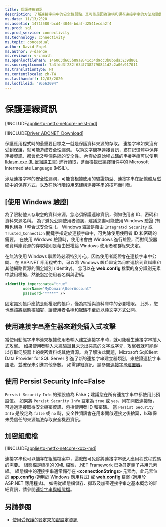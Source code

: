 ```yaml
---
title: 保護連線資訊
description: 了解連接字串中的安全性弱點，其可能是因為建構和保存連接字串的方法及驗證類型所導致。
ms.date: 11/13/2020
ms.assetid: 1471f580-bcd4-4046-bdaf-d2541ecda2f4
ms.prod: sql
ms.prod_service: connectivity
ms.technology: connectivity
ms.topic: conceptual
author: David-Engel
ms.author: v-daenge
ms.reviewer: v-chmalh
ms.openlocfilehash: 146063d665b89a8541c34d9cc3b0b6da3939d801
ms.sourcegitcommit: 7a3fdd3f282f634f7382790841d2c2a06c917011
ms.translationtype: HT
ms.contentlocale: zh-TW
ms.lasthandoff: 12/03/2020
ms.locfileid: "96563094"
---
```

# <a name="protecting-connection-information"></a>保護連線資訊

[!INCLUDE[appliesto-netfx-netcore-netst-md](../../includes/appliesto-netfx-netcore-netst-md.md)]

[!INCLUDE[Driver_ADONET_Download](../../includes/driver_adonet_download.md)]

保護應用程式時的最重要目標之一就是保護資料來源的存取。 連接字串如果沒有受到保護，就可能造成安全性漏洞。 以純文字儲存連接資訊，或在記憶體中保存連接資訊，都會危及整個系統的安全性。 內嵌於原始程式碼的連接字串可以使用 [Ildasm.exe (IL 反組譯工具)](/dotnet/framework/tools/ildasm-exe-il-disassembler) 進行讀取，進而檢視已編譯組件中的 Microsoft Intermediate Language (MSIL)。

涉及連接字串的安全性漏洞，可能會根據使用的驗證類型、連接字串在記憶體及磁碟中的保存方式，以及在執行階段用來建構連接字串的技巧而引發。

## <a name="use-windows-authentication"></a>[使用 Windows 驗證]

為了限制他人存取您的資料來源，您必須保護連線資訊，例如使用者 ID、密碼和資料來源名稱。 為了避免公開使用者資訊，建議您盡可能使用 Windows 驗證 (有時也稱為「整合式安全性」)。 Windows 驗證是藉由 `Integrated Security` 或 `Trusted_Connection` 關鍵字指定於連接字串中，可免除使用使用者 ID 和密碼的需要。 在使用 Windows 驗證時，使用者會由 Windows 進行驗證，而對伺服器和資料庫資源的存取權則是藉由授權給 Windows 使用者和群組來決定。

在無法使用 WIndows 驗證時必須特別小心，因為使用者認證會在連接字串中公開。 在 ASP.NET 應用程式中，可以將 Windows 帳戶設定為用於連接到資料庫和其他網路資源的固定識別 (Identity)。 您可以在 **web.config** 檔案的身分識別元素中啟用模擬，然後指定使用者名稱與密碼。

```xml  
<identity impersonate="true"
        userName="MyDomain\UserAccount"
        password="*****" />  
```  

固定識別帳戶應該是低權限的帳戶，僅為其授與資料庫中的必要權限。 此外，您也應該將組態檔加密，讓使用者名稱和密碼不至於以純文字方式公開。

## <a name="avoid-injection-attacks-with-connection-string-builders"></a>使用連接字串產生器來避免插入式攻擊

當使用動態字串串連來根據使用者輸入建立連接字串時，就可能發生連接字串插入式攻擊。 如果使用者輸入未經驗證且未逸出惡意的文字或字元，攻擊者就可能得以存取伺服器上的機密資料或其他資源。 為了解決此問題，Microsoft SqlClient Data Provider for SQL Server 引進了新的連接字串建立器類別，來驗證連接字串語法，並確保未引進其他參數。 如需詳細資訊，請參閱[連接字串建置器](connection-string-builders.md)。

## <a name="use-persist-security-infofalse"></a>使用 Persist Security Info=False

`Persist Security Info` 的預設值為 False；建議您在所有連接字串中都使用此預設值。 如果將 `Persist Security Info` 設定為 `true` 或 `yes`，則在開啟連接後，可透過連接取得安全機密資訊，包括使用者 ID 和密碼。 當 `Persist Security Info` 是設定為 `false` 或 `no` 時，安全性資訊會在用來開啟連接之後捨棄，以確保未受信任的來源無法存取安全機密資訊。

## <a name="encrypt-configuration-files"></a>加密組態檔

[!INCLUDE[appliesto-netfx-netcore-xxxx-md](../../includes/appliesto-netfx-netcore-xxxx-md.md)]

連接字串也可以儲存在組態檔案中，這麼做可免除將連接字串嵌入應用程式程式碼的需要。 組態檔是標準的 XML 檔案，.NET Framework 已為其定義了共用元素組。 組態檔中的連接字串通常儲存在 **\<connectionStrings>** 元素內，此元素位於 **app.config** (適用於 Windows 應用程式) 或 **web.config** 檔案 (適用於 ASP.NET 應用程式)。 如需從組態檔儲存、擷取及加密連接字串之基本概念的詳細資訊，請參閱[連接字串與組態檔](connection-strings-and-configuration-files.md)。

## <a name="see-also"></a>另請參閱

- [使用受保護的設定來加密設定資訊](/previous-versions/aspnet/53tyfkaw(v=vs.100))
